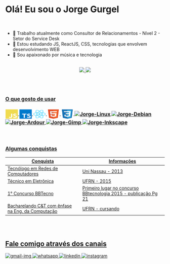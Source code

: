 <h1> Olá! Eu sou o Jorge Gurgel</h1>
<br/>

- 🔭 Trabalho atualmente como Consultor de Relacionamentos - Nível 2 - Setor do Service Desk
- 🌱 Estou estudando JS, ReactJS, CSS, tecnologias que envolvem desenvolvimento WEB
- 💬 Sou apaixonado por música e tecnologia
<br/><br/>
<div align="center">
  <a href="https://github.com/jorgelgf">
  <img height="180em" src="https://github-readme-stats.vercel.app/api?username=jorgelgf&show_icons=true&theme=dark&include_all_commits=true&count_private=true"/>
  <img height="180em" src="https://github-readme-stats.vercel.app/api/top-langs/?username=jorgelgf&layout=compact&langs_count=7&theme=dark"/>
</div>
  
<br/><br/>
  
 <h3>O que gosto de usar<h3/>
<div>
  
  <img align="center" alt="Jorge-Js" height="30" width="40" src="https://raw.githubusercontent.com/devicons/devicon/master/icons/javascript/javascript-plain.svg">
  <img align="center" alt="Jorge-Ts" height="30" width="40" src="https://raw.githubusercontent.com/devicons/devicon/master/icons/typescript/typescript-plain.svg">
  <img align="center" alt="Jorge-React" height="30" width="40" src="https://raw.githubusercontent.com/devicons/devicon/master/icons/react/react-original.svg">
  <img align="center" alt="Jorge-HTML" height="30" width="40" src="https://raw.githubusercontent.com/devicons/devicon/master/icons/html5/html5-original.svg">
  <img align="center" alt="Jorge-CSS" height="30" width="40" src="https://raw.githubusercontent.com/devicons/devicon/master/icons/css3/css3-original.svg">
  <img align="center" alt="Jorge-Linux" height="30" width="30" src="https://cdn-icons-png.flaticon.com/512/518/518713.png">
  <img align="center" alt="Jorge-Debian" height="30" width="30" src="https://cdn-icons.flaticon.com/png/512/246/premium/246118.png?token=exp=1641339426~hmac=fb5fa15aef77b19195e14ff19c7b37f8">  
     <img align="center" alt="Jorge-Ardour" height="30" width="30" src="https://www.ubuntufree.com/wp-content/uploads/2017/09/Ardour-Official-Logo.png">
  <img align="center" alt="Jorge-Gimp" height="30" width="30" src="https://upload.wikimedia.org/wikipedia/commons/4/45/The_GIMP_icon_-_gnome.svg">
    <img align="center" alt="Jorge-Inkscape" height="30" width="30" src="https://cdn.icon-icons.com/icons2/2389/PNG/512/inkscape_logo_icon_145169.png">
  
  </div> 
 <br/><br/>   
    
   <h3>Algumas conquistas</h3>
   
   | <b>Conquista</b> |<b> Informações</b> |
| --- | --- |
|Tecnólogo em Redes de Computadores | Uni Nassau - 2013 |
| Técnico em Eletrônica | UFRN - 2015 |
| 1° Concurso BBTecno | Primeiro lugar no concurso BBtecnologia 2015 - <a href="https://bbts.com.br/files/concursos/2015/2015_lista_aprovados_medio.pdf" >publicação<a> Pg 21|
| Bacharelando C&T com ênfase na Eng. da Computação | UFRN - cursando |
   
   <br/>   <br/>
   
   <h2>Fale comigo através dos canais</h2>
    
 <a href="mailto:jlgurgelfernandes@gmail.com" target="_blank"> <img src= "https://img.shields.io/badge/Gmail-D14836?style=for-the-badge&logo=gmail&logoColor=white" alt="gmail-img"><a/><a href="https://wa.me/55996222469" target="_blank"> <img src= "https://img.shields.io/badge/WhatsApp-25D366?style=for-the-badge&logo=whatsapp&logoColor=white" alt="whatsapp"><a/><a href="https://www.linkedin.com/in/jorgelgf/" target="_blank"> <img src= "https://img.shields.io/badge/LinkedIn-0077B5?style=for-the-badge&logo=linkedin&logoColor=white" alt="linkedin"><a/><a href="https://www.instagram.com/jorgeluisgurgel/" target="_blank"> <img src= "https://img.shields.io/badge/Instagram-E4405F?style=for-the-badge&logo=instagram&logoColor=white" alt="instagram"><a/>  
    
</div>
